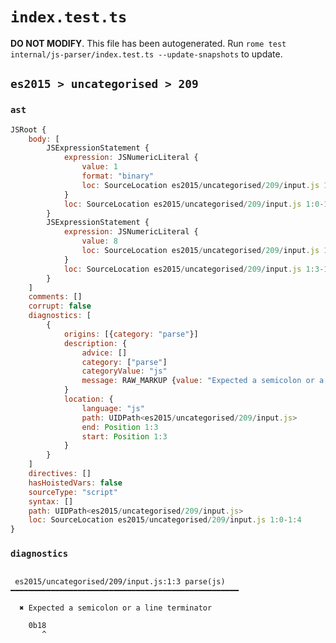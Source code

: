 # `index.test.ts`

**DO NOT MODIFY**. This file has been autogenerated. Run `rome test internal/js-parser/index.test.ts --update-snapshots` to update.

## `es2015 > uncategorised > 209`

### `ast`

```javascript
JSRoot {
	body: [
		JSExpressionStatement {
			expression: JSNumericLiteral {
				value: 1
				format: "binary"
				loc: SourceLocation es2015/uncategorised/209/input.js 1:0-1:3
			}
			loc: SourceLocation es2015/uncategorised/209/input.js 1:0-1:3
		}
		JSExpressionStatement {
			expression: JSNumericLiteral {
				value: 8
				loc: SourceLocation es2015/uncategorised/209/input.js 1:3-1:4
			}
			loc: SourceLocation es2015/uncategorised/209/input.js 1:3-1:4
		}
	]
	comments: []
	corrupt: false
	diagnostics: [
		{
			origins: [{category: "parse"}]
			description: {
				advice: []
				category: ["parse"]
				categoryValue: "js"
				message: RAW_MARKUP {value: "Expected a semicolon or a line terminator"}
			}
			location: {
				language: "js"
				path: UIDPath<es2015/uncategorised/209/input.js>
				end: Position 1:3
				start: Position 1:3
			}
		}
	]
	directives: []
	hasHoistedVars: false
	sourceType: "script"
	syntax: []
	path: UIDPath<es2015/uncategorised/209/input.js>
	loc: SourceLocation es2015/uncategorised/209/input.js 1:0-1:4
}
```

### `diagnostics`

```

 es2015/uncategorised/209/input.js:1:3 parse(js) ━━━━━━━━━━━━━━━━━━━━━━━━━━━━━━━━━━━━━━━━━━━━━━━━━━━

  ✖ Expected a semicolon or a line terminator

    0b18
       ^


```
